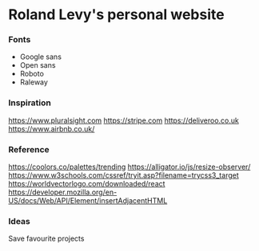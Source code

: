 # Roland Levy's personal website

### Fonts
- Google sans
- Open sans
- Roboto
- Raleway

### Inspiration
https://www.pluralsight.com
https://stripe.com
https://deliveroo.co.uk
https://www.airbnb.co.uk/

### Reference
https://coolors.co/palettes/trending
https://alligator.io/js/resize-observer/
https://www.w3schools.com/cssref/tryit.asp?filename=trycss3_target
https://worldvectorlogo.com/downloaded/react
https://developer.mozilla.org/en-US/docs/Web/API/Element/insertAdjacentHTML

### Ideas
Save favourite projects

<!-- <img width="30" src="svgs/react.svg"/> -->
